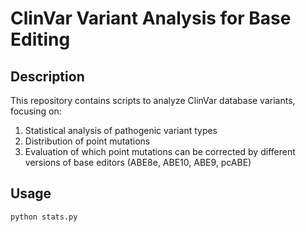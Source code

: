 # ClinVar Variant Analysis for Base Editing

## Description

This repository contains scripts to analyze ClinVar database variants, focusing on:
1. Statistical analysis of pathogenic variant types
2. Distribution of point mutations
3. Evaluation of which point mutations can be corrected by different versions of base editors (ABE8e, ABE10, ABE9, pcABE)

## Usage

```
python stats.py
```

